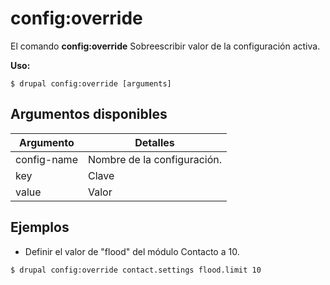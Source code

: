 # config:override
El comando **config:override** Sobreescribir valor de la configuración activa.

**Uso:**
```
$ drupal config:override [arguments] 
```

## Argumentos disponibles
Argumento | Detalles
---------|-------------
config-name | Nombre de la configuración.
key | Clave
value | Valor

## Ejemplos
* Definir el valor de "flood" del módulo Contacto a 10.
```
$ drupal config:override contact.settings flood.limit 10
```
